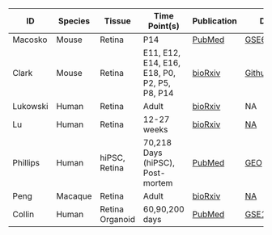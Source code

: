 | ID | Species | Tissue | Time Point(s) | Publication | Data | Platform | eyeIntegrated |
| - | - | - | - | - | - | - | - |
| Macosko | Mouse | Retina | P14 | [PubMed](https://www.ncbi.nlm.nih.gov/pubmed/26000488) | [GSE63473](https://www.ncbi.nlm.nih.gov/geo/query/acc.cgi?acc=GSE63473) | DropSeq | Y |
| Clark | Mouse | Retina | E11, E12, E14, E16, E18, P0, P2, P5, P8, P14 | [bioRxiv](http://biorxiv.org/content/early/2018/07/30/378950) | [Github](https://github.com/gofflab/developing_mouse_retina_scRNASeq) | 10X | Y |
| Lukowski | Human | Retina | Adult | [bioRxiv](https://www.biorxiv.org/content/early/2018/09/24/425223) | NA | 10X | N |
| Lu | Human | Retina | 12-27 weeks | [bioRxiv](https://www.biorxiv.org/content/early/2018/09/23/423830) | [NA](https://www.ncbi.nlm.nih.gov/geo/query/acc.cgi?acc=GSE116106) | 10X | N | 
| Phillips | Human | hiPSC, Retina | 70,218 Days (hiPSC), Post-mortem  | [PubMed](https://www.ncbi.nlm.nih.gov/pubmed/29230913) | [GEO](https://www.ncbi.nlm.nih.gov/geo/query/acc.cgi?acc=GSE98556) | Fluidigm | N |
| Peng | Macaque | Retina | Adult| [bioRxiv](https://www.biorxiv.org/content/early/2018/09/26/428110) | [NA](https://www.ncbi.nlm.nih.gov/geo/query/acc.cgi?acc=GSE118480) | 10X | N | 
| Collin | Human | Retina Organoid | 60,90,200 days | [PubMed](https://www.ncbi.nlm.nih.gov/pubmed/30548510) | [GSE119893](https://www.ncbi.nlm.nih.gov/geo/query/acc.cgi?acc=GSE119893) | SMART | N  | 
